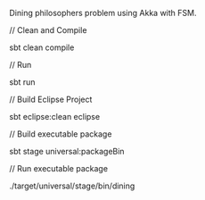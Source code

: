 Dining philosophers problem using Akka with FSM.


// Clean and Compile

sbt clean compile

// Run

sbt run

// Build Eclipse Project

sbt eclipse:clean eclipse

// Build executable package

sbt stage universal:packageBin

// Run executable package

./target/universal/stage/bin/dining
